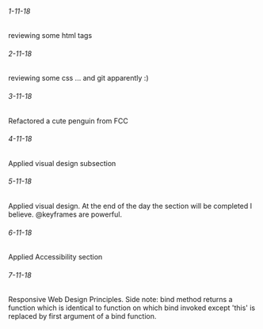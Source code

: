 ###### 1-11-18
reviewing some html tags
###### 2-11-18
reviewing some css ... and git apparently :)
###### 3-11-18
Refactored a cute penguin from FCC
###### 4-11-18
Applied visual design subsection
###### 5-11-18
Applied visual design. At the end of the day the section will be completed
I believe. @keyframes are powerful.
###### 6-11-18
Applied Accessibility section
###### 7-11-18
Responsive Web Design Principles. Side note: bind method returns a function which is identical to function on which bind invoked except 'this' is replaced by first argument of a bind function.
